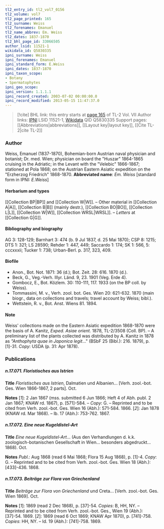 ```yaml
---
tl2_entry_id: tl2_vol7_0156
tl2_volume: vol7
tl2_page_printed: 165
tl2_surname: Weiss
tl2_forenames: Emanuel
tl2_name_abbrev: Em. Weiss
tl2_dates: 1837-1870
tl2_bhl_page_id: 33066505
author_lsid: 11521-1
wikidata_id: Q5830335
ipni_surname: Weiss
ipni_forenames: Emanuel
ipni_standard_form: E.Weiss
ipni_dates: 1837-1870
ipni_taxon_scope: 
- Botany
- Spermatophytes
ipni_geo_scope: 
ipni_version: 1.1.1.1
ipni_record_created: 2003-07-02 00:00:00.0
ipni_record_modified: 2013-05-15 11:47:37.0
---
```


> [!cite] BHL link: this entry starts at [page 165](https://www.biodiversitylibrary.org/page/33066505) of TL-2 Vol. VII
> Author links: [IPNI](https://www.ipni.org/a/11521-1) LSID 11521-1, [Wikidata](https://www.wikidata.org/wiki/Q5830335) QID Q5830335
> Support pages: [[Abbreviations|abbreviations]], [[Layout key|layout key]], [[Cite TL-2|cite TL-2]]

### Author

Weiss, Emanuel (1837-1870), Bohemian-born Austrian naval physician and botanist; Dr. med. Wien; physician on board the "Huszar" 1864-1865 cruising in the Adriatic; in the Levant with the "Velebic" 1866-1867; stationed at Pola 1868; on the Austrian Eastern Asiatic expedition on the "Erzherzog Friedrich" 1868-1870. 
**Abbreviated name**: *Em. Weiss* \[standard form in IPNI: *E.Weiss*\]

#### Herbarium and types

[[Collection BP|BP]] and [[Collection W|W]]. – Other material in [[Collection A|A]], [[Collection B|B]] (mainly destr.), [[Collection BO|BO]], [[Collection L|L]], [[Collection W|W]], [[Collection WRSL|WRSL]]. – *Letters* at [[Collection G|G]].

#### Bibliography and biography

AG 3: 128-129; Barnhart 3: 474 (b. 9 Jul 1837, d. 25 Mai 1870); CSP 8: 1215; DTS 1: 321; LS 28590; Rehder 1: 447, 449; Saccardo 1: 174; SK 1: 566, 5: cccxxxii; Tucker 1: 738; Urban-Berl. p. 317, 323, 409.

#### Biofile

- Anon., Bot. Not. 1871: 36 (d.); Bot. Zeit. 28: 616. 1870 (d.).
- Beck, G., Veg.-Verh. Illyr. Länd. 9, 23. 1901 (Veg. Erde 4).
- Gombocz, E., Bot. Közlem. 30: 110-111, 117. 1933 (on the BP coll. by Weiss).
- Tommassini, M. v., Verh. zool. bot. Ges. Wien 20: 621-632. 1870 (main biogr., data on collections and travels; travel account by Weiss; bibl.).
- Wettstein, R. v., Bot. Anst. Wiens 81. 1894.

#### Note

Weiss' collections made on the Eastern Asiatic expedition 1868-1870 were the basis of A. Kanitz, *Exped. Asiae orient.* 1878, TL-2/3508 (Coll. BP). – A preliminary list of the plants collected was distributed by A. Kanitz in 1878 as *"Anthophyta quae in Japonica legit*..." (BSbF 25 (Bibl.): 216. 1879), p. \[1\]-31. *Copy*: USDA (p. 31: Apr 1878).

### Publications

##### n.17.071. Floristisches aus Istrien

**Title**
*Floristisches aus Istrien*, Dalmatien und Albanien... \[Verh. zool.-bot. Ges. Wien 1866-1867, 2 parts\]. Oct.

**Notes**
\[*1*\]: 2 Jan 1867 (mss. submitted 6 Jun 1866; Heft 4 of Abh. publ. 2 Jan 1867; KNAW rd. 1867), p. \[571\]-584. – *Copy*: G. – Reprinted and to be cited from Verh. zool.-bot. Ges. Wien 16 (Abh.): 571-584. 1866.
\[*2*\]: Jan 1878 (KNAW rd. Mar 1868). – lb. 17 (Abh.): 753-762. 1867.

##### n.17.072. Eine neue Kugeldistel-Art

**Title**
*Eine neue Kugeldistel-Art*... (Aus den Verhandlungen d. k.k. zoologisch-botanischen Gesellschaft in Wien... besonders abgedruckt... 1868). Oct.

**Notes**
*Publ*.: Aug 1868 (read 6 Mai 1868; Flora 15 Aug 1868), p. \[1\]-4. *Copy*: G. – Reprinted and to be cited from Verh. zool.-bot. Ges. Wien 18 (Abh.): \[433\]-436. 1868.

##### n.17.073. Beiträge zur Flora von Griechenland

**Title**
*Beiträge zur Flora von Griechenland* und Creta... \[Verh. zool.-bot. Ges. Wien 1869\]. Oct.

**Notes**
\[*1*\]: 1869 (read 2 Dec 1868), p. \[37\]-54. *Copies*: B, HH, NY. – Reprinted and to be cited from Verh. zool.-bot. Ges., Wien 19 (Abh.): \[37\]-54. 1869.
\[*2*\]: 1869 (read 6 Oct 1869; KNAW Apr 1870), p. \[741\]-758. *Copies*: HH, NY. – Id. 19 (Abh.): \[741\]-758. 1869.

